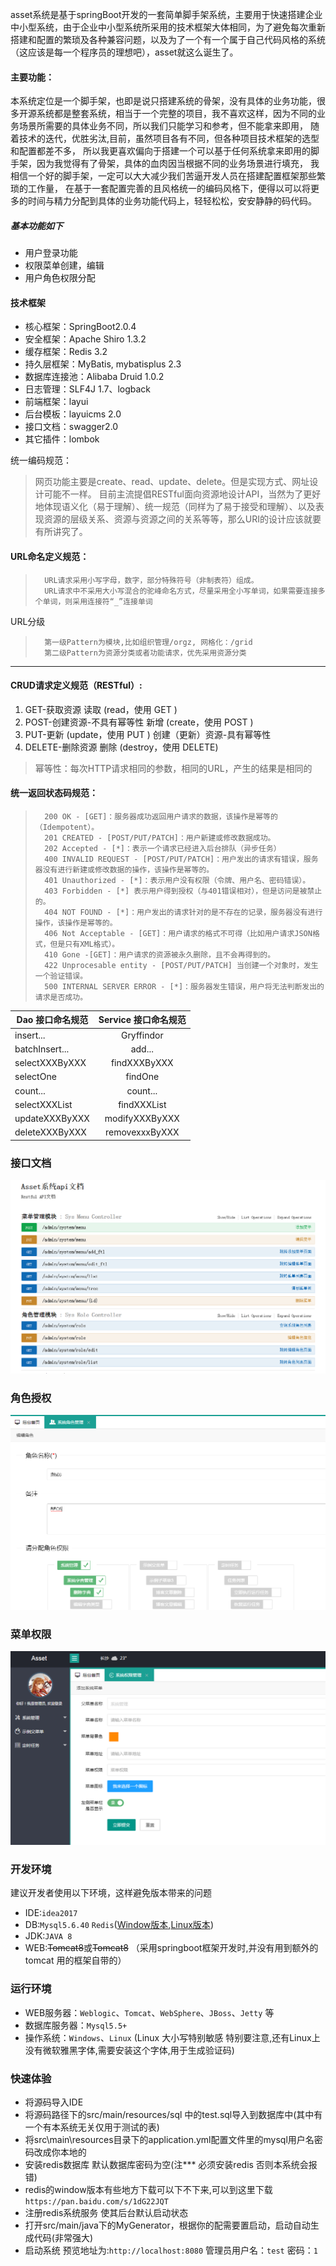 
asset系统是基于springBoot开发的一套简单脚手架系统，主要用于快速搭建企业中小型系统，由于企业中小型系统所采用的技术框架大体相同，为了避免每次重新搭建和配置的繁琐及各种兼容问题，以及为了一个有一个属于自己代码风格的系统（这应该是每一个程序员的理想吧），asset就这么诞生了。


#### 主要功能：
   本系统定位是一个脚手架，也即是说只搭建系统的骨架，没有具体的业务功能，很多开源系统都是整套系统，相当于一个完整的项目，我不喜欢这样，因为不同的业务场景所需要的具体业务不同，所以我们只能学习和参考，但不能拿来即用，   随着技术的迭代，优胜劣汰,目前，虽然项目各有不同，但各种项目技术框架的选型和配置都差不多，   所以我更喜欢偏向于搭建一个可以基于任何系统拿来即用的脚手架，因为我觉得有了骨架，具体的血肉因当根据不同的业务场景进行填充，   我相信一个好的脚手架，一定可以大大减少我们苦逼开发人员在搭建配置框架那些繁琐的工作量，   在基于一套配置完善的且风格统一的编码风格下，便得以可以将更多的时间与精力分配到具体的业务功能代码上，轻轻松松，安安静静的码代码。
   ##### 基本功能如下
   * 用户登录功能
   * 权限菜单创建，编辑
   * 用户角色权限分配

#### 技术框架

   * 核心框架：SpringBoot2.0.4
   * 安全框架：Apache Shiro 1.3.2
   * 缓存框架：Redis 3.2
   * 持久层框架：MyBatis, mybatisplus 2.3
   * 数据库连接池：Alibaba Druid 1.0.2
   * 日志管理：SLF4J 1.7、logback
   * 前端框架：layui
   * 后台模板：layuicms 2.0
   * 接口文档：swagger2.0
   * 其它插件：lombok

统一编码规范：
>网页功能主要是create、read、update、delete。但是实现方式、网址设计可能不一样。
>目前主流提倡RESTful面向资源地设计API，当然为了更好地体现语义化（易于理解）、统一规范（同样为了易于接受和理解）、以及表现资源的层级关系、资源与资源之间的关系等等，那么URI的设计应该就要有所讲究了。

  
#### URL命名定义规范：

>       URL请求采用小写字母，数字，部分特殊符号（非制表符）组成。  
>       URL请求中不采用大小写混合的驼峰命名方式，尽量采用全小写单词，如果需要连接多个单词，则采用连接符“_”连接单词
URL分级
>       第一级Pattern为模块,比如组织管理/orgz, 网格化：/grid
>       第二级Pattern为资源分类或者功能请求，优先采用资源分类
  ****
#### CRUD请求定义规范（RESTful）:  
   1.  GET-获取资源
     读取 (read，使用 GET )
   2.  POST-创建资源-不具有幂等性
    新增 (create，使用 POST )
   3.  PUT-更新 (update，使用 PUT )
    创建（更新）资源-具有幂等性
   4. DELETE-删除资源
    删除 (destroy，使用 DELETE)
>幂等性：每次HTTP请求相同的参数，相同的URL，产生的结果是相同的

#### 统一返回状态码规范：
>       200 OK - [GET]：服务器成功返回用户请求的数据，该操作是幂等的（Idempotent）。
>       201 CREATED - [POST/PUT/PATCH]：用户新建或修改数据成功。
>       202 Accepted - [*]：表示一个请求已经进入后台排队（异步任务）
>       400 INVALID REQUEST - [POST/PUT/PATCH]：用户发出的请求有错误，服务器没有进行新建或修改数据的操作，该操作是幂等的。
>       401 Unauthorized - [*]：表示用户没有权限（令牌、用户名、密码错误）。
>       403 Forbidden - [*] 表示用户得到授权（与401错误相对），但是访问是被禁止的。
>       404 NOT FOUND - [*]：用户发出的请求针对的是不存在的记录，服务器没有进行操作，该操作是幂等的。
>       406 Not Acceptable - [GET]：用户请求的格式不可得（比如用户请求JSON格式，但是只有XML格式）。
>       410 Gone -[GET]：用户请求的资源被永久删除，且不会再得到的。
>       422 Unprocesable entity - [POST/PUT/PATCH] 当创建一个对象时，发生一个验证错误。
>       500 INTERNAL SERVER ERROR - [*]：服务器发生错误，用户将无法判断发出的请求是否成功。

|Dao 接口命名规范   |  Service 接口命名规范|
 | - | :-: |  
|insert... | Gryffindor| 
| batchInsert... | add...| 
|selectXXXByXXX | findXXXByXXX| 
|selectOne|findOne|
|count...|count...|
|selectXXXList|findXXXList|
|updateXXXByXXX|modifyXXXByXXX|
|deleteXXXByXXX|removexxxByXXX|

### 接口文档
![接口文档](https://github.com/He-JD/Asset/raw/master/image/api-doc.jpg)

### 角色授权
![角色授权](https://github.com/He-JD/Asset/raw/master/image/authorization.jpg)

### 菜单权限
![菜单权限](https://github.com/He-JD/Asset/raw/master/image/menu.jpg)




### 开发环境
建议开发者使用以下环境，这样避免版本带来的问题
* IDE:`idea2017`
* DB:`Mysql5.6.40`  `Redis`(<a href="https://github.com/MicrosoftArchive/redis/releases" target="_blank">Window版本</a>,<a href="https://redis.io/download" target="_blank">Linux版本</a>)
* JDK:`JAVA 8`
* WEB:<del>Tomcat8</del>或<del>Tomcat8</del> （采用springboot框架开发时,并没有用到额外的tomcat 用的框架自带的）

### 运行环境
* WEB服务器：`Weblogic`、`Tomcat`、`WebSphere`、`JBoss`、`Jetty` 等
* 数据库服务器：`Mysql5.5+`
* 操作系统：`Windows`、`Linux` (Linux 大小写特别敏感 特别要注意,还有Linux上没有微软雅黑字体,需要安装这个字体,用于生成验证码)

### 快速体验
* 将源码导入IDE 
* 将源码路径下的src/main/resources/sql 中的test.sql导入到数据库中(其中有一个有本系统无关仅用于测试的表)
* 将src\main\resources目录下的application.yml配置文件里的mysql用户名密码改成你本地的
* 安装redis数据库 默认数据库密码为空(注*** 必须安装redis 否则本系统会报错)
* redis的window版本有些地方下载可以下不下来,可以到这里下载`https://pan.baidu.com/s/1dG22JQT`  
* 注册redis系统服务  使其后台默认启动状态
* 打开src/main/java下的MyGenerator，根据你的配需要置启动，启动自动生成代码(非常强大)
* 启动系统 预览地址为:`http://localhost:8080`  管理员用户名：`test` 密码：`1`









